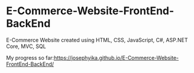 # E-Commerce-Website-FrontEnd-BackEnd
E-Commerce Website created using HTML, CSS, JavaScript, C#, ASP.NET Core, MVC, SQL


My progress so far:https://josephyika.github.io/E-Commerce-Website-FrontEnd-BackEnd/
